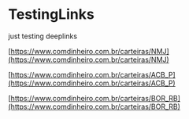 # TestingLinks
just testing deeplinks

[https://www.comdinheiro.com.br/carteiras/NMJ](https://www.comdinheiro.com.br/carteiras/NMJ)

[https://www.comdinheiro.com.br/carteiras/ACB_P](https://www.comdinheiro.com.br/carteiras/ACB_P)

[https://www.comdinheiro.com.br/carteiras/BOR_RB](https://www.comdinheiro.com.br/carteiras/BOR_RB)
